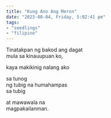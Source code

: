 ```yaml
---
title: "Kung Ano Ang Meron"
date: "2023-08-04, Friday, 5:02:41 pm"
tags:
- "seedlings"
- "filipino"
---
```


Tinatakpan ng bakod ang dagat  
mula sa kinauupuan ko,  

kaya makikinig nalang ako  

sa tunog  
ng tubig na humahampas  
sa tubig  

at mawawala na  
magpakailanman.  